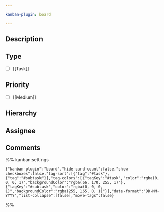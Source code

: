 ```yaml
---

kanban-plugin: board

---
```


## Description



## Type

- [ ] [[Task]]


## Priority

- [ ] [[Medium]]


## Hierarchy



## Assignee



## Comments





%% kanban:settings
```
{"kanban-plugin":"board","hide-card-count":false,"show-checkboxes":false,"tag-sort":[{"tag":"#task"},{"tag":"#subtask"}],"tag-colors":[{"tagKey":"#task","color":"rgba(0, 0, 0, 1)","backgroundColor":"rgba(66, 170, 255, 1)"},{"tagKey":"#subtask","color":"rgba(0, 0, 0, 1)","backgroundColor":"rgba(255, 165, 0, 1)"}],"date-format":"DD-MM-YYYY","list-collapse":[false],"move-tags":false}
```
%%